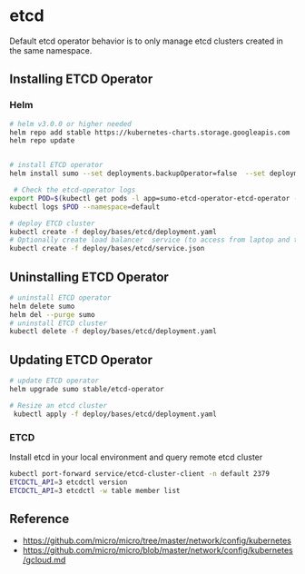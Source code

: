 # etcd

Default etcd operator behavior is to only manage etcd clusters created in the same namespace.

## Installing ETCD Operator

### Helm

```bash
# helm v3.0.0 or higher needed
helm repo add stable https://kubernetes-charts.storage.googleapis.com
helm repo update
```

```bash

# install ETCD operator
helm install sumo --set deployments.backupOperator=false  --set deployments.restoreOperator=false stable/etcd-operator

 # Check the etcd-operator logs
export POD=$(kubectl get pods -l app=sumo-etcd-operator-etcd-operator --namespace default --output name)
kubectl logs $POD --namespace=default

# deploy ETCD cluster
kubectl create -f deploy/bases/etcd/deployment.yaml
# Optionally create load balancer  service (to access from laptop and test etcd is responding)
kubectl create -f deploy/bases/etcd/service.json
```

## Uninstalling ETCD Operator

```bash
# uninstall ETCD operator
helm delete sumo
helm del --purge sumo
# uninstall ETCD cluster
kubectl delete -f deploy/bases/etcd/deployment.yaml
```

## Updating ETCD Operator

```bash
# update ETCD operator
helm upgrade sumo stable/etcd-operator

# Resize an etcd cluster
 kubectl apply -f deploy/bases/etcd/deployment.yaml
```

### ETCD

Install etcd in your local environment and query remote etcd cluster

```bash
kubectl port-forward service/etcd-cluster-client -n default 2379
ETCDCTL_API=3 etcdctl version
ETCDCTL_API=3 etcdctl -w table member list
```

## Reference

- https://github.com/micro/micro/tree/master/network/config/kubernetes
- https://github.com/micro/micro/blob/master/network/config/kubernetes/gcloud.md
